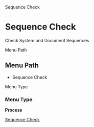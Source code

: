 
Sequence Check
# Sequence Check


Check System and Document Sequences

Menu Path
## Menu Path



- Sequence Check

Menu Type
### Menu Type

**Process**


[Sequence Check](functional-guide/process/process-ad_sequence_check.md)